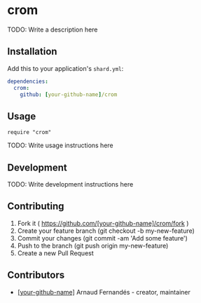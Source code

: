 # crom

TODO: Write a description here

## Installation


Add this to your application's `shard.yml`:

```yaml
dependencies:
  crom:
    github: [your-github-name]/crom
```


## Usage


```crystal
require "crom"
```


TODO: Write usage instructions here

## Development

TODO: Write development instructions here

## Contributing

1. Fork it ( https://github.com/[your-github-name]/crom/fork )
2. Create your feature branch (git checkout -b my-new-feature)
3. Commit your changes (git commit -am 'Add some feature')
4. Push to the branch (git push origin my-new-feature)
5. Create a new Pull Request

## Contributors

- [[your-github-name]](https://github.com/[your-github-name]) Arnaud Fernandés - creator, maintainer
